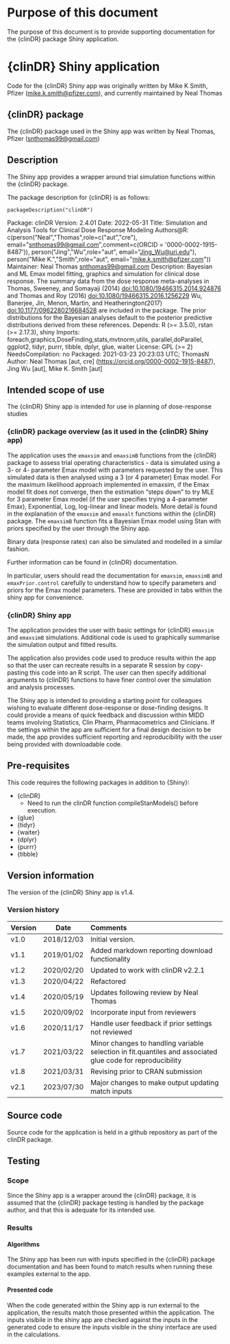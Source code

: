 Purpose of this document
========================

The purpose of this document is to provide supporting documentation for
the {clinDR} package Shiny application.

{clinDR} Shiny application
==========================

Code for the {clinDR} Shiny app was originally written by
Mike K Smith, Pfizer (mike.k.smith@pfizer.com), and currently
maintained by Neal Thomas

{clinDR} package
----------------

The {clinDR} package used in the Shiny app was written by Neal Thomas,
Pfizer (snthomas99@gmail.com)

Description
-----------

The Shiny app provides a wrapper around trial simulation functions
within the {clinDR} package.

The package description for {clinDR} is as follows:

    packageDescription("clinDR")

Package: clinDR
Version: 2.4.01
Date: 2022-05-31
Title: Simulation and Analysis Tools for Clinical Dose Response Modeling
Authors@R: c(person("Neal","Thomas",role=c("aut","cre"),
          email="snthomas99@gmail.com",comment=c(ORCID = '0000-0002-1915-8487')),
          person("Jing","Wu",role="aut", email="Jing_Wu@uri.edu"), person("Mike
          K.","Smith",role="aut", email="mike.k.smith@pfizer.com"))
Maintainer: Neal Thomas <snthomas99@gmail.com>
Description: Bayesian and ML Emax model fitting, graphics and simulation for clinical dose
          response.  The summary data from the dose response meta-analyses in Thomas, Sweeney,
          and Somayaji (2014) <doi:10.1080/19466315.2014.924876> and Thomas and Roy (2016)
          <doi:10.1080/19466315.2016.1256229> Wu, Banerjee, Jin, Menon, Martin, and
          Heatherington(2017) <doi:10.1177/0962280216684528> are included in the package.  The
          prior distributions for the Bayesian analyses default to the posterior predictive
          distributions derived from these references.
Depends: R (>= 3.5.0), rstan (>= 2.17.3), shiny
Imports: foreach,graphics,DoseFinding,stats,mvtnorm,utils, parallel,doParallel, ggplot2, tidyr,
          purrr, tibble, dplyr, glue, waiter
License: GPL (>= 2)
NeedsCompilation: no
Packaged: 2021-03-23 20:23:03 UTC; ThomasN
Author: Neal Thomas [aut, cre] (<https://orcid.org/0000-0002-1915-8487>), Jing Wu [aut], Mike K.
          Smith [aut]

Intended scope of use
---------------------

The {clinDR} Shiny app is intended for use in planning of dose-response
studies

### {clinDR} package overview (as it used in the {clinDR} Shiny app)

The application uses the `emaxsim` and `emaxsimB` functions from the
{clinDR} package to assess trial operating characteristics - data is
simulated using a 3- or 4- parameter Emax model with parameters requested by the
user. This simulated data is then analysed using a 3 (or 4
parameter) Emax model. For the maximum likelihood approach implemented in 
emaxsim, if the Emax model fit does not converge,
then the estimation “steps down” to try MLE for 3 parameter Emax model
(if the user specifies trying a 4-parameter Emax), Exponential, Log,
log-linear and linear models. More detail is found in the explanation of
the `emaxsim` and `emaxalt` functions within the {clinDR} package. The
`emaxsimB` function fits a Bayesian Emax model using Stan with 
priors specified by the user through the Shiny app.

Binary data (response rates) can also be simulated and modelled in a
similar fashion.

Further information can be found in {clinDR} documentation.

In particular, users should read the documentation for `emaxsim`,
`emaxsimB` and `emaxPrior.control` carefully to understand how to specify
parameters and priors for the Emax model parameters. These are provided
in tabs within the shiny app for convenience.

### {clinDR} Shiny app

The application provides the user with basic settings for {clinDR}
`emaxsim` and `emaxsimB` simulations. Additional code is used to
graphically summarise the simulation output and fitted results.

The application also provides code used to produce results within the
app so that the user can recreate results in a separate R session by
copy-pasting this code into an R script. The user can then specify
additional arguments to {clinDR} functions to have finer control over the
simulation and analysis processes.

The Shiny app is intended to providing a starting point for colleagues
wishing to evaluate different dose-response or dose-finding designs. It
could provide a means of quick feedback and discussion within MIDD teams
involving Statistics, Clin Pharm, Pharmacometrics and Clinicians. If the
settings within the app are sufficient for a final design decision to be
made, the app provides sufficient reporting and reproducibility with the
user being provided with downloadable code.

Pre-requisites
--------------

This code requires the following packages in addition to {Shiny}:

-   {clinDR}
    -   Need to run the clinDR function compileStanModels() before
        execution.  
-   {glue}
-   {tidyr}  
-   {waiter}
-   {dplyr}
-   {purrr}
-   {tibble}


Version information
-------------------

The version of the {clinDR} Shiny app is v1.4.

### Version history

<table>
<thead>
<tr class="header">
<th style="text-align: left;">Version</th>
<th>Date</th>
<th style="text-align: left;">Comments</th>
</tr>
</thead>
<tbody>
<tr class="odd">
<td style="text-align: left;">v1.0</td>
<td>2018/12/03</td>
<td style="text-align: left;">Initial version.</td>
</tr>
<tr class="even">
<td style="text-align: left;">v1.1</td>
<td>2019/01/02</td>
<td style="text-align: left;">Added markdown reporting download functionality</td>
</tr>
<tr class="odd">
<td style="text-align: left;">v1.2</td>
<td>2020/02/20</td>
<td style="text-align: left;">Updated to work with clinDR v2.2.1</td>
</tr>
<tr class="even">
<td style="text-align: left;">v1.3</td>
<td>2020/04/22</td>
<td style="text-align: left;">Refactored</td>
</tr>
<tr class="odd">
<td style="text-align: left;">v1.4</td>
<td>2020/05/19</td>
<td style="text-align: left;">Updates following review by Neal Thomas</td>
</tr>
<tr class="even">
<td style="text-align: left;">v1.5</td>
<td>2020/09/02</td>
<td style="text-align: left;">Incorporate input from reviewers</td>
</tr>
<tr class="odd">
<td style="text-align: left;">v1.6</td>
<td>2020/11/17</td>
<td style="text-align: left;">Handle user feedback if prior settings not reviewed</td>
<tr class="even">
<td style="text-align: left;">v1.7</td>
<td>2021/03/22</td>
<td style="text-align: left;">Minor changes to handling variable selection in
     fit.quantiles and associated glue code for reproducibility</td>
<tr class="odd">
<td style="text-align: left;">v1.8</td>
<td>2021/03/31</td>
<td style="text-align: left;">Revising prior to CRAN submission</td>
</tr>
<tr class="even">
<td style="text-align: left;">v2.1</td>
<td>2023/07/30</td>
<td style="text-align: left;">Major changes to make output updating match inputs</td>
</tr>
</tbody>
</table>


Source code
-----------

Source code for the application is held in a github repository as part of 
the clinDR package.



Testing
-------

### Scope

Since the Shiny app is a wrapper around the {clinDR} package, it is
assumed that the {clinDR} package testing is handled by the package
author, and that this is adequate for its intended use.

### Results

#### Algorithms

The Shiny app has been run with inputs specified in the {clinDR} package
documentation and has been found to match results when running these
examples external to the app.

#### Presented code

When the code generated within the Shiny app is run external to the
application, the results match those presented within the application.
The inputs visibile in the shiny app are checked against the inputs in the
generated code to ensure the inputs visible in the shiny interface
are used in the calculations.


